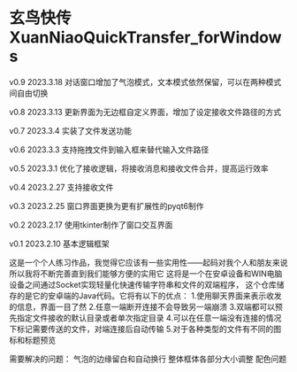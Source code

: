 # 玄鸟快传XuanNiaoQuickTransfer_forWindows

v0.9 2023.3.18
对话窗口增加了气泡模式，文本模式依然保留，可以在两种模式间自由切换

v0.8 2023.3.13
更新界面为无边框自定义界面，增加了设定接收文件路径的方式

v0.7 2023.3.4
实装了文件发送功能

v0.6 2023.3.3
支持拖拽文件到输入框来替代输入文件路径

v0.5 2023.3.1
优化了接收逻辑，将接收消息和接收文件合并，提高运行效率

v0.4 2023.2.27
支持接收文件

v0.3 2023.2.25
窗口界面更换为更有扩展性的pyqt6制作

v0.2 2023.2.17
使用tkinter制作了窗口交互界面

v0.1 2023.2.10
基本逻辑框架

这是一个个人练习作品，我觉得它应该有一些实用性——起码对我个人和朋友来说
所以我将不断完善直到我们能够方便的实用它 
这将是一个在安卓设备和WIN电脑设备之间通过Socket实现轻量化快速传输字符串和文件的双端程序，
这个仓库储存的是它的安卓端的Java代码。它将有以下的优点： 
1.使用聊天界面来表示收发的信息，界面一目了然 
2.任意一端断开连接不会导致另一端崩溃 
3.双端都可以预先指定文件接收的默认目录或者单次指定目录 
4.可以在任意一端没有连接的情况下标记需要传送的文件，对端连接后自动传输 
5.对于各种类型的文件有不同的图标和标题预览

需要解决的问题：
气泡的边缘留白和自动换行
整体框体各部分大小调整
配色问题